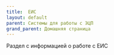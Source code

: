 ```yaml
---
title:  ЕИС
layout: default
parent: Системы для работы с ЭЦП
grand_parent: Домашняя страница
---
```


Раздел с информацией о работе с ЕИС